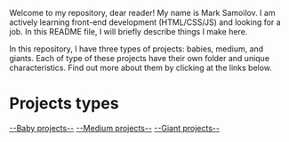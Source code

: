 Welcome to my repository, dear reader! My name is Mark Samoilov. I am actively learning front-end development (HTML/CSS/JS) and looking for a job. In this README file, I will briefly describe things I make here.

In this repository, I have three types of projects: babies, medium, and giants. Each of type of these projects have their own folder and unique characteristics. Find out more about them by clicking at the links below.

# Projects types
[--Baby projects--](/babies/)
[--Medium projects--](/medium/)
[--Giant projects--](/giants/)
